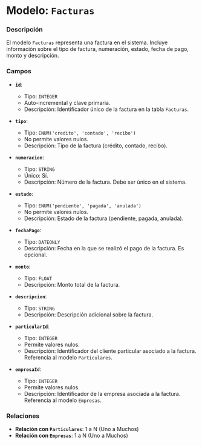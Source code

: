 # Modelo: `Facturas`

### Descripción

El modelo `Facturas` representa una factura en el sistema. Incluye información sobre el tipo de factura, numeración, estado, fecha de pago, monto y descripción.

### Campos

-   **`id`**:

    -   Tipo: `INTEGER`
    -   Auto-incremental y clave primaria.
    -   Descripción: Identificador único de la factura en la tabla `Facturas`.

-   **`tipo`**:

    -   Tipo: `ENUM('credito', 'contado', 'recibo')`
    -   No permite valores nulos.
    -   Descripción: Tipo de la factura (crédito, contado, recibo).

-   **`numeracion`**:

    -   Tipo: `STRING`
    -   Único: Sí.
    -   Descripción: Número de la factura. Debe ser único en el sistema.

-   **`estado`**:

    -   Tipo: `ENUM('pendiente', 'pagada', 'anulada')`
    -   No permite valores nulos.
    -   Descripción: Estado de la factura (pendiente, pagada, anulada).

-   **`fechaPago`**:

    -   Tipo: `DATEONLY`
    -   Descripción: Fecha en la que se realizó el pago de la factura. Es opcional.

-   **`monto`**:

    -   Tipo: `FLOAT`
    -   Descripción: Monto total de la factura.

-   **`descripcion`**:

    -   Tipo: `STRING`
    -   Descripción: Descripción adicional sobre la factura.

-   **`particularId`**:

    -   Tipo: `INTEGER`
    -   Permite valores nulos.
    -   Descripción: Identificador del cliente particular asociado a la factura. Referencia al modelo `Particulares`.

-   **`empresaId`**:

    -   Tipo: `INTEGER`
    -   Permite valores nulos.
    -   Descripción: Identificador de la empresa asociada a la factura. Referencia al modelo `Empresas`.

### Relaciones

-   **Relación con `Particulares`**: 1 a N (Uno a Muchos)
-   **Relación con `Empresas`**: 1 a N (Uno a Muchos)
